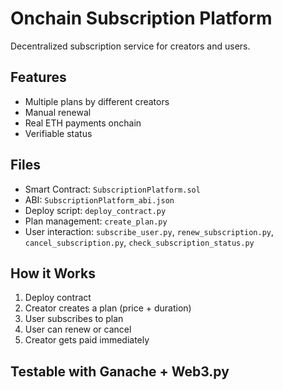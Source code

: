 # Onchain Subscription Platform

Decentralized subscription service for creators and users.

## Features

- Multiple plans by different creators
- Manual renewal
- Real ETH payments onchain
- Verifiable status

## Files

- Smart Contract: `SubscriptionPlatform.sol`
- ABI: `SubscriptionPlatform_abi.json`
- Deploy script: `deploy_contract.py`
- Plan management: `create_plan.py`
- User interaction: `subscribe_user.py`, `renew_subscription.py`, `cancel_subscription.py`, `check_subscription_status.py`

## How it Works

1. Deploy contract
2. Creator creates a plan (price + duration)
3. User subscribes to plan
4. User can renew or cancel
5. Creator gets paid immediately

## Testable with Ganache + Web3.py
